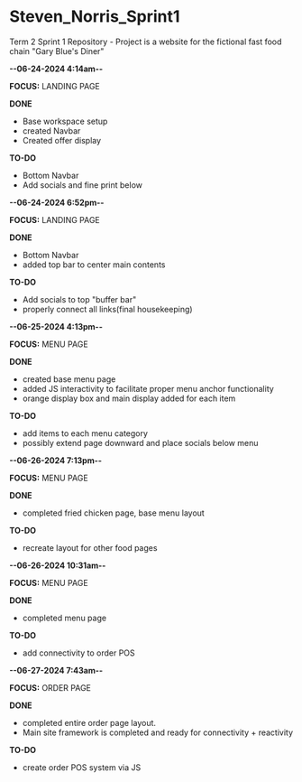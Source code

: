 # Steven_Norris_Sprint1

Term 2 Sprint 1 Repository - Project is a website for the fictional fast food chain "Gary Blue's Diner"

**--06-24-2024 4:14am--**

**FOCUS:** LANDING PAGE

**DONE**

- Base workspace setup
- created Navbar
- Created offer display

**TO-DO**

- Bottom Navbar
- Add socials and fine print below

**--06-24-2024 6:52pm--**

**FOCUS:** LANDING PAGE

**DONE**

- Bottom Navbar
- added top bar to center main contents

**TO-DO**

- Add socials to top "buffer bar"
- properly connect all links(final housekeeping)

**--06-25-2024 4:13pm--**

**FOCUS:** MENU PAGE

**DONE**

- created base menu page
- added JS interactivity to facilitate proper menu anchor functionality
- orange display box and main display added for each item

**TO-DO**

- add items to each menu category
- possibly extend page downward and place socials below menu

**--06-26-2024 7:13pm--**

**FOCUS:** MENU PAGE

**DONE**

- completed fried chicken page, base menu layout

**TO-DO**

- recreate layout for other food pages

**--06-26-2024 10:31am--**

**FOCUS:** MENU PAGE

**DONE**

- completed menu page

**TO-DO**

- add connectivity to order POS

**--06-27-2024 7:43am--**

**FOCUS:** ORDER PAGE

**DONE**

- completed entire order page layout.
- Main site framework is completed and ready for connectivity + reactivity

**TO-DO**

- create order POS system via JS
